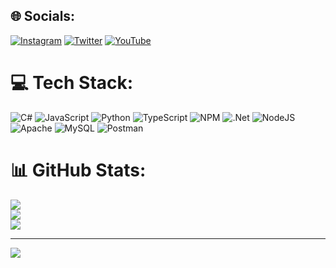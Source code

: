 


## 🌐 Socials:
[![Instagram](https://img.shields.io/badge/Instagram-%23E4405F.svg?logo=Instagram&logoColor=white)](https://instagram.com/jam1e.cc) [![Twitter](https://img.shields.io/badge/Twitter-%231DA1F2.svg?logo=Twitter&logoColor=white)](https://twitter.com/x22hq) [![YouTube](https://img.shields.io/badge/YouTube-%23FF0000.svg?logo=YouTube&logoColor=white)](https://youtube.com/c/UCPeAP3WALW7Jw1-aOyBwk8A) 

# 💻 Tech Stack:
![C#](https://img.shields.io/badge/c%23-%23239120.svg?style=plastic&logo=c-sharp&logoColor=white) ![JavaScript](https://img.shields.io/badge/javascript-%23323330.svg?style=plastic&logo=javascript&logoColor=%23F7DF1E) ![Python](https://img.shields.io/badge/python-3670A0?style=plastic&logo=python&logoColor=ffdd54) ![TypeScript](https://img.shields.io/badge/typescript-%23007ACC.svg?style=plastic&logo=typescript&logoColor=white) ![NPM](https://img.shields.io/badge/NPM-%23000000.svg?style=plastic&logo=npm&logoColor=white) ![.Net](https://img.shields.io/badge/.NET-5C2D91?style=plastic&logo=.net&logoColor=white) ![NodeJS](https://img.shields.io/badge/node.js-6DA55F?style=plastic&logo=node.js&logoColor=white) ![Apache](https://img.shields.io/badge/apache-%23D42029.svg?style=plastic&logo=apache&logoColor=white) ![MySQL](https://img.shields.io/badge/mysql-%2300f.svg?style=plastic&logo=mysql&logoColor=white) ![Postman](https://img.shields.io/badge/Postman-FF6C37?style=plastic&logo=postman&logoColor=white)
# 📊 GitHub Stats:
![](https://github-readme-stats.vercel.app/api?username=monkaMC&theme=vue-dark&hide_border=false&include_all_commits=true&count_private=true)<br/>
![](https://github-readme-streak-stats.herokuapp.com/?user=monkaMC&theme=vue-dark&hide_border=false)<br/>
![](https://github-readme-stats.vercel.app/api/top-langs/?username=monkaMC&theme=vue-dark&hide_border=false&include_all_commits=true&count_private=true&layout=compact)

---
[![](https://visitcount.itsvg.in/api?id=monkaMC&icon=0&color=0)](https://visitcount.itsvg.in)
